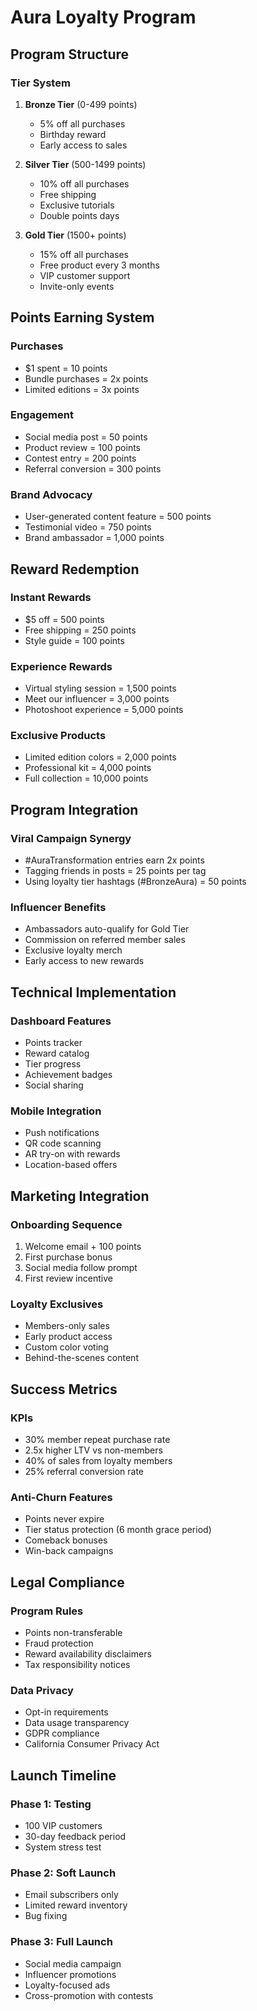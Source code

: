 # Aura Loyalty Program

## Program Structure

### Tier System
1. **Bronze Tier** (0-499 points)
   - 5% off all purchases
   - Birthday reward
   - Early access to sales

2. **Silver Tier** (500-1499 points)
   - 10% off all purchases
   - Free shipping
   - Exclusive tutorials
   - Double points days

3. **Gold Tier** (1500+ points)
   - 15% off all purchases
   - Free product every 3 months
   - VIP customer support
   - Invite-only events

## Points Earning System

### Purchases
- $1 spent = 10 points
- Bundle purchases = 2x points
- Limited editions = 3x points

### Engagement
- Social media post = 50 points
- Product review = 100 points
- Contest entry = 200 points
- Referral conversion = 300 points

### Brand Advocacy
- User-generated content feature = 500 points
- Testimonial video = 750 points
- Brand ambassador = 1,000 points

## Reward Redemption

### Instant Rewards
- $5 off = 500 points
- Free shipping = 250 points
- Style guide = 100 points

### Experience Rewards
- Virtual styling session = 1,500 points
- Meet our influencer = 3,000 points
- Photoshoot experience = 5,000 points

### Exclusive Products
- Limited edition colors = 2,000 points
- Professional kit = 4,000 points
- Full collection = 10,000 points

## Program Integration

### Viral Campaign Synergy
- #AuraTransformation entries earn 2x points
- Tagging friends in posts = 25 points per tag
- Using loyalty tier hashtags (#BronzeAura) = 50 points

### Influencer Benefits
- Ambassadors auto-qualify for Gold Tier
- Commission on referred member sales
- Exclusive loyalty merch
- Early access to new rewards

## Technical Implementation

### Dashboard Features
- Points tracker
- Reward catalog
- Tier progress
- Achievement badges
- Social sharing

### Mobile Integration
- Push notifications
- QR code scanning
- AR try-on with rewards
- Location-based offers

## Marketing Integration

### Onboarding Sequence
1. Welcome email + 100 points
2. First purchase bonus
3. Social media follow prompt
4. First review incentive

### Loyalty Exclusives
- Members-only sales
- Early product access
- Custom color voting
- Behind-the-scenes content

## Success Metrics

### KPIs
- 30% member repeat purchase rate
- 2.5x higher LTV vs non-members
- 40% of sales from loyalty members
- 25% referral conversion rate

### Anti-Churn Features
- Points never expire
- Tier status protection (6 month grace period)
- Comeback bonuses
- Win-back campaigns

## Legal Compliance

### Program Rules
- Points non-transferable
- Fraud protection
- Reward availability disclaimers
- Tax responsibility notices

### Data Privacy
- Opt-in requirements
- Data usage transparency
- GDPR compliance
- California Consumer Privacy Act

## Launch Timeline

### Phase 1: Testing
- 100 VIP customers
- 30-day feedback period
- System stress test

### Phase 2: Soft Launch
- Email subscribers only
- Limited reward inventory
- Bug fixing

### Phase 3: Full Launch
- Social media campaign
- Influencer promotions
- Loyalty-focused ads
- Cross-promotion with contests
